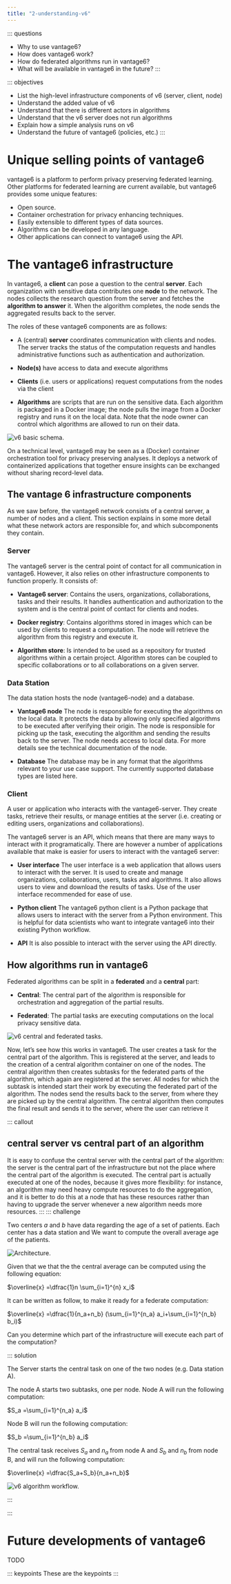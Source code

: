 ```yaml
---
title: "2-understanding-v6"
---
```


::: questions
-   Why to use vantage6?
-   How does vantage6 work?
-   How do federated algorithms run in vantage6?
-   What will be available in vantage6 in the future?
:::

::: objectives
-   List the high-level infrastructure components of v6 (server, client, node)
-   Understand the added value of v6
-   Understand that there is different actors in algorithms
-   Understand that the v6 server does not run algorithms
-   Explain how a simple analysis runs on v6
-   Understand the future of vantage6 (policies, etc.)
:::

# Unique selling points of vantage6

vantage6 is a platform to perform  privacy preserving federated learning. Other platforms for federated learning are current available, but vantage6 provides some unique features:
-   Open source.
-   Container orchestration for privacy enhancing techniques.
-   Easily extensible to different types of data sources.
-   Algorithms can be developed in any language.
-   Other applications can connect to vantage6 using the API.


# The vantage6 infrastructure

In vantage6, a **client** can pose a question to the central **server**. Each organization with sensitive data contributes one **node** to the network. The nodes collects the research question from the server and fetches the **algorithm to answer** it. When the algorithm completes, the node sends the aggregated results back to the server.

The roles of these vantage6 components are as follows:

-   A (central) **server** coordinates communication with clients and nodes. The server tracks the status of the computation requests and handles administrative functions such as authentication and authorization.

-   **Node(s)** have access to data and execute algorithms

-   **Clients** (i.e. users or applications) request computations from the nodes via the client

-   **Algorithms** are scripts that are run on the sensitive data. Each algorithm is packaged in a Docker image; the node pulls the image from a Docker registry and runs it on the local data. Note that the node owner can control which algorithms are allowed to run on their data.

![v6 basic schema.](fig/v6_basic_schema.svg)

On a technical level, vantage6 may be seen as a (Docker) container orchestration tool for privacy preserving analyses. It deploys a network of containerized applications that together ensure insights can be exchanged without sharing record-level data.

## The vantage 6 infrastructure components

As we saw before, the vantage6 network consists of a central server, a number of nodes and a client. This section explains in some more detail what these network actors are responsible for, and which subcomponents they contain.

### Server

The vantage6 server is the central point of contact for all communication in vantage6. However, it also relies on other infrastructure components to function properly. It consists of:

-   **Vantage6 server**: Contains the users, organizations, collaborations, tasks and their results. It handles authentication and authorization to the system and is the central point of contact for clients and nodes.

-   **Docker registry**: Contains algorithms stored in images which can be used by clients to request a computation. The node will retrieve the algorithm from this registry and execute it.

-   **Algorithm store**: Is intended to be used as a repository for trusted algorithms within a certain project. Algorithm stores can be coupled to specific collaborations or to all collaborations on a given server.

### Data Station

The data station hosts the node (vantage6-node) and a database.

-   **Vantage6 node** The node is responsible for executing the algorithms on the local data. It protects the data by allowing only specified algorithms to be executed after verifying their origin. The node is responsible for picking up the task, executing the algorithm and sending the results back to the server. The node needs access to local data. For more details see the technical documentation of the node.

-   **Database** The database may be in any format that the algorithms relevant to your use case support. The currently supported database types are listed here.

### Client

A user or application who interacts with the vantage6-server. They create tasks, retrieve their results, or manage entities at the server (i.e. creating or editing users, organizations and collaborations).

The vantage6 server is an API, which means that there are many ways to interact with it programatically. There are however a number of applications available that make is easier for users to interact with the vantage6 server:

-   **User interface** The user interface is a web application that allows users to interact with the server. It is used to create and manage organizations, collaborations, users, tasks and algorithms. It also allows users to view and download the results of tasks. Use of the user interface recommended for ease of use.

-   **Python client** The vantage6 python client <python-client> is a Python package that allows users to interact with the server from a Python environment. This is helpful for data scientists who want to integrate vantage6 into their existing Python workflow.

-   **API** It is also possible to interact with the server using the API directly.


## How algorithms run in vantage6

Federated algorithms can be split in a **federated** and a **central** part:

-   **Central**: The central part of the algorithm is responsible for orchestration and aggregation of the partial results. 

-   **Federated**: The partial tasks are executing computations on the local privacy sensitive data. 

![v6 central and federated tasks.](fig/algorithm_central_and_subtasks.png)

Now, let’s see how this works in vantage6. The user creates a task for the central part of the algorithm. This is registered at the server, and leads to the creation of a central algorithm container on one of the nodes. The central algorithm then creates subtasks for the federated parts of the algorithm, which again are registered at the server. All nodes for which the subtask is intended start their work by executing the federated part of the algorithm. The nodes send the results back to the server, from where they are picked up by the central algorithm. The central algorithm then computes the final result and sends it to the server, where the user can retrieve it


::: callout

## central server vs central part of an algorithm

It is easy to confuse the central server with the central part of the algorithm: the server is the central part of the infrastructure but not the place where the central part of the algorithm is executed. The central part is actually executed at one of the nodes, because it gives more flexibility: for instance, an algorithm may need heavy compute resources to do the aggregation, and it is better to do this at a node that has these resources rather than having to upgrade the server whenever a new algorithm needs more resources.
:::
::: challenge

Two centers $a$ and $b$ have data regarding the age of a set of patients. Each center has a data station and We want to compute the overall average age of the patients. 

![Architecture.](fig/schema_exercise.png)

Given that we that the the central average can be computed using the following equation:

$\overline{x} =\dfrac{1}n \sum_{i=1}^{n} x_i$

It can be written as follow, to make it ready for a federate computation:

$\overline{x} =\dfrac{1}{n_a+n_b} (\sum_{i=1}^{n_a} a_i+\sum_{i=1}^{n_b} b_i)$

Can you determine which part of the infrastructure will execute each part of the computation?

::: solution

The Server starts the central task on one of the two nodes (e.g. Data station A).

The node A starts two subtasks, one per node. Node A will run the following computation:

$S_a =\sum_{i=1}^{n_a} a_i$

Node B will run the following computation:

$S_b =\sum_{i=1}^{n_b} a_i$

The central task receives $S_a$ and $n_a$ from node A and $S_b$ and $n_b$ from node B, and will run the following computation:

$\overline{x} =\dfrac{S_a+S_b}{n_a+n_b}$

![v6 algorithm workflow.](fig/algorithm_workflow.png)

:::

:::

# Future developments of vantage6

TODO

::: keypoints
These are the keypoints
:::
